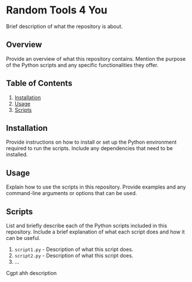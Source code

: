 # Random Tools 4 You

Brief description of what the repository is about.

## Overview

Provide an overview of what this repository contains. Mention the purpose of the Python scripts and any specific functionalities they offer.

## Table of Contents

1. [Installation](#installation)
2. [Usage](#usage)
3. [Scripts](#scripts)

## Installation

Provide instructions on how to install or set up the Python environment required to run the scripts. Include any dependencies that need to be installed.

## Usage

Explain how to use the scripts in this repository. Provide examples and any command-line arguments or options that can be used.

## Scripts

List and briefly describe each of the Python scripts included in this repository. Include a brief explanation of what each script does and how it can be useful.

1. `script1.py` - Description of what this script does.
2. `script2.py` - Description of what this script does.
3. ...


Cgpt ahh description
